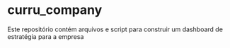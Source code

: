 # curru_company
Este repositório contém arquivos e script para construir um dashboard de estratégia para a empresa
